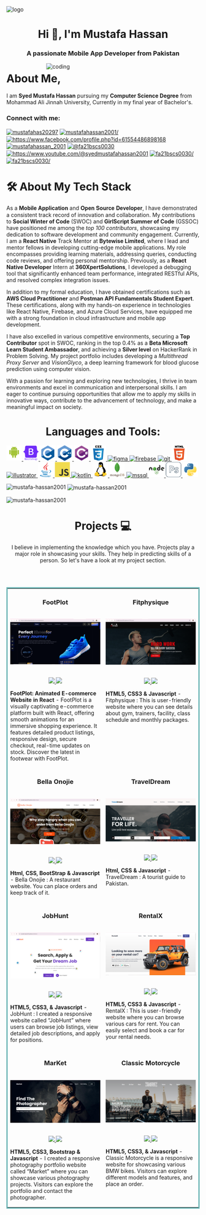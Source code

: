 ![logo](https://github.com/Mustafa-Hassan2001/Mustafa-Hassan2001/blob/main/Follo.png)
<h1 align="center">Hi 👋, I'm Mustafa Hassan</h1>
<h3 align="center">A passionate Mobile App Developer from Pakistan</h3>
<img align="right" alt="coding" width="400" src="https://images.squarespace-cdn.com/content/v1/5769fc401b631bab1addb2ab/1541580611624-TE64QGKRJG8SWAIUS7NS/ke17ZwdGBToddI8pDm48kPoswlzjSVMM-SxOp7CV59BZw-zPPgdn4jUwVcJE1ZvWQUxwkmyExglNqGp0IvTJZamWLI2zvYWH8K3-s_4yszcp2ryTI0HqTOaaUohrI8PI6FXy8c9PWtBlqAVlUS5izpdcIXDZqDYvprRqZ29Pw0o/coding-freak.gif" />

<h1> About Me, </h1>

<p> I am <b>Syed Mustafa Hassan</b> pursuing my <b>Computer Science Degree</b> from Mohammad Ali Jinnah University, Currently in my final year of Bachelor's.</p>

<h3 align="left">Connect with me:</h3>
<p align="left">
<a href="https://twitter.com/mustafahas20297" target="blank"><img align="center" src="https://raw.githubusercontent.com/rahuldkjain/github-profile-readme-generator/master/src/images/icons/Social/twitter.svg" alt="mustafahas20297" height="30" width="40" /></a>
<a href="https://linkedin.com/in/mustafahassan2001/" target="blank"><img align="center" src="https://raw.githubusercontent.com/rahuldkjain/github-profile-readme-generator/master/src/images/icons/Social/linked-in-alt.svg" alt="mustafahassan2001/" height="30" width="40" /></a>
<a href="https://www.facebook.com/profile.php?id=61554486898168" target="blank"><img align="center" src="https://raw.githubusercontent.com/rahuldkjain/github-profile-readme-generator/master/src/images/icons/Social/facebook.svg" alt="https://www.facebook.com/profile.php?id=61554486898168" height="30" width="40" /></a>
<a href="https://instagram.com/mustafahassan_2001" target="blank"><img align="center" src="https://raw.githubusercontent.com/rahuldkjain/github-profile-readme-generator/master/src/images/icons/Social/instagram.svg" alt="mustafahassan_2001" height="30" width="40" /></a>
<a href="https://medium.com/@fa21bscs0030" target="blank"><img align="center" src="https://raw.githubusercontent.com/rahuldkjain/github-profile-readme-generator/master/src/images/icons/Social/medium.svg" alt="@fa21bscs0030" height="30" width="40" /></a>
<a href="https://www.youtube.com/@syedmustafahassan2001" target="blank"><img align="center" src="https://raw.githubusercontent.com/rahuldkjain/github-profile-readme-generator/master/src/images/icons/Social/youtube.svg" alt="https://www.youtube.com/@syedmustafahassan2001" height="30" width="40" /></a>
<a href="https://www.hackerrank.com/fa21bscs0030/" target="blank"><img align="center" src="https://raw.githubusercontent.com/rahuldkjain/github-profile-readme-generator/master/src/images/icons/Social/hackerrank.svg" alt="fa21bscs0030/" height="30" width="40" /></a>
<a href="https://www.leetcode.com/fa21bscs0030/" target="blank"><img align="center" src="https://raw.githubusercontent.com/rahuldkjain/github-profile-readme-generator/master/src/images/icons/Social/leet-code.svg" alt="fa21bscs0030/" height="30" width="40" /></a>
</p>

<h1>🛠 About My Tech Stack</h1>

As a **Mobile Application** and 𝐎𝐩𝐞𝐧 𝐒𝐨𝐮𝐫𝐜𝐞 𝐃𝐞𝐯𝐞𝐥𝐨𝐩𝐞𝐫, I have demonstrated a consistent track record of innovation and collaboration. My contributions to **Social Winter of Code** (SWOC) and **GirlScript Summer of Code** (GSSOC) have positioned me among the *top 100 contributors*, showcasing my dedication to software development and community engagement. Currently, I am a **React Native** Track Mentor at **Bytewise Limited**, where I lead and mentor fellows in developing cutting-edge mobile applications. My role encompasses providing learning materials, addressing queries, conducting code reviews, and offering personal mentorship. Previously, as a **React Native Developer** Intern at **360XpertSolutions**, I developed a debugging tool that significantly enhanced team performance, integrated RESTful APIs, and resolved complex integration issues.

In addition to my formal education, I have obtained certifications such as **AWS Cloud Practitioner** and **Postman API Fundamentals Student Expert**. These certifications, along with my hands-on experience in technologies like React Native, Firebase, and Azure Cloud Services, have equipped me with a strong foundation in cloud infrastructure and mobile app development.

I have also excelled in various competitive environments, securing a **Top Contributor** spot in SWOC, ranking in the top 0.4% as a **Beta Microsoft Learn Student Ambassador**, and achieving a **Silver level** on HackerRank in Problem Solving. My project portfolio includes developing a *Multithread Proxy Server* and *VisionGlyco*, a deep learning framework for blood glucose prediction using computer vision.

With a passion for learning and exploring new technologies, I thrive in team environments and excel in communication and interpersonal skills. I am eager to continue pursuing opportunities that allow me to apply my skills in innovative ways, contribute to the advancement of technology, and make a meaningful impact on society.

<h1 align="center">Languages and Tools:</h1>
<p align="left"> <a href="https://developer.android.com" target="_blank" rel="noreferrer"> <img src="https://raw.githubusercontent.com/devicons/devicon/master/icons/android/android-original-wordmark.svg" alt="android" width="40" height="40"/> </a> <a href="https://getbootstrap.com" target="_blank" rel="noreferrer"> <img src="https://raw.githubusercontent.com/devicons/devicon/master/icons/bootstrap/bootstrap-plain-wordmark.svg" alt="bootstrap" width="40" height="40"/> </a> <a href="https://www.cprogramming.com/" target="_blank" rel="noreferrer"> <img src="https://raw.githubusercontent.com/devicons/devicon/master/icons/c/c-original.svg" alt="c" width="40" height="40"/> </a> <a href="https://www.w3schools.com/cpp/" target="_blank" rel="noreferrer"> <img src="https://raw.githubusercontent.com/devicons/devicon/master/icons/cplusplus/cplusplus-original.svg" alt="cplusplus" width="40" height="40"/> </a> <a href="https://www.w3schools.com/cs/" target="_blank" rel="noreferrer"> <img src="https://raw.githubusercontent.com/devicons/devicon/master/icons/csharp/csharp-original.svg" alt="csharp" width="40" height="40"/> </a> <a href="https://www.w3schools.com/css/" target="_blank" rel="noreferrer"> <img src="https://raw.githubusercontent.com/devicons/devicon/master/icons/css3/css3-original-wordmark.svg" alt="css3" width="40" height="40"/> </a> <a href="https://www.figma.com/" target="_blank" rel="noreferrer"> <img src="https://www.vectorlogo.zone/logos/figma/figma-icon.svg" alt="figma" width="40" height="40"/> </a> <a href="https://firebase.google.com/" target="_blank" rel="noreferrer"> <img src="https://www.vectorlogo.zone/logos/firebase/firebase-icon.svg" alt="firebase" width="40" height="40"/> </a> <a href="https://git-scm.com/" target="_blank" rel="noreferrer"> <img src="https://www.vectorlogo.zone/logos/git-scm/git-scm-icon.svg" alt="git" width="40" height="40"/> </a> <a href="https://www.w3.org/html/" target="_blank" rel="noreferrer"> <img src="https://raw.githubusercontent.com/devicons/devicon/master/icons/html5/html5-original-wordmark.svg" alt="html5" width="40" height="40"/> </a> <a href="https://www.adobe.com/in/products/illustrator.html" target="_blank" rel="noreferrer"> <img src="https://www.vectorlogo.zone/logos/adobe_illustrator/adobe_illustrator-icon.svg" alt="illustrator" width="40" height="40"/> </a> <a href="https://www.java.com" target="_blank" rel="noreferrer"> <img src="https://raw.githubusercontent.com/devicons/devicon/master/icons/java/java-original.svg" alt="java" width="40" height="40"/> </a> <a href="https://developer.mozilla.org/en-US/docs/Web/JavaScript" target="_blank" rel="noreferrer"> <img src="https://raw.githubusercontent.com/devicons/devicon/master/icons/javascript/javascript-original.svg" alt="javascript" width="40" height="40"/> </a> <a href="https://kotlinlang.org" target="_blank" rel="noreferrer"> <img src="https://www.vectorlogo.zone/logos/kotlinlang/kotlinlang-icon.svg" alt="kotlin" width="40" height="40"/> </a> <a href="https://www.linux.org/" target="_blank" rel="noreferrer"> <img src="https://raw.githubusercontent.com/devicons/devicon/master/icons/linux/linux-original.svg" alt="linux" width="40" height="40"/> </a> <a href="https://www.mongodb.com/" target="_blank" rel="noreferrer"> <img src="https://raw.githubusercontent.com/devicons/devicon/master/icons/mongodb/mongodb-original-wordmark.svg" alt="mongodb" width="40" height="40"/> </a> <a href="https://www.microsoft.com/en-us/sql-server" target="_blank" rel="noreferrer"> <img src="https://www.svgrepo.com/show/303229/microsoft-sql-server-logo.svg" alt="mssql" width="40" height="40"/> </a> <a href="https://nodejs.org" target="_blank" rel="noreferrer"> <img src="https://raw.githubusercontent.com/devicons/devicon/master/icons/nodejs/nodejs-original-wordmark.svg" alt="nodejs" width="40" height="40"/> </a> <a href="https://www.photoshop.com/en" target="_blank" rel="noreferrer"> <img src="https://raw.githubusercontent.com/devicons/devicon/master/icons/photoshop/photoshop-line.svg" alt="photoshop" width="40" height="40"/> </a> <a href="https://www.python.org" target="_blank" rel="noreferrer"> <img src="https://raw.githubusercontent.com/devicons/devicon/master/icons/python/python-original.svg" alt="python" width="40" height="40"/> </a> </p>

<p><img align="left" src="https://github-readme-stats.vercel.app/api/top-langs?username=mustafa-hassan2001&show_icons=true&locale=en&layout=compact" alt="mustafa-hassan2001" /></p>

<p>&nbsp;<img align="center" src="https://github-readme-stats.vercel.app/api?username=mustafa-hassan2001&show_icons=true&locale=en" alt="mustafa-hassan2001" /></p>

<p><img align="center" src="https://github-readme-streak-stats.herokuapp.com/?user=mustafa-hassan2001&" alt="mustafa-hassan2001" /></p>


<h1 align="center">Projects 💻</h1>
<p align="center">I believe in implementing the knowledge which you have. Projects play a major role in showcasing your skills. They help in predicting skills of a person. So let's have a look at my project section.</p>
<br><br>
<!-- <h1 align="center">Projects</h1> -->
<table bordercolor="#66b2b2">

<tr>
  <td width="50%" valign="top">
      <h3 align="center">FootPlot</h3>
        <br />
        <a target="_blank" href="https://github.com/Mustafa-Hassan2001/FootPlot">
            <img src="FootPlot.PNG" width="100%" alt="Bot"/>
        </a>
        <br />
        <p align="center">
          <br>
  <a href="https://github.com/Mustafa-Hassan2001/Footplot" target="_blank">
    <img src="https://img.shields.io/static/v1?label=|&message=REPO&color=f&style=plastic&logo=github&logo-color=white"/>
  </a> 
   <a href="https://footplot-cfadbuaxbaghceds.eastus-01.azurewebsites.net/" target="_blank">
    <img src="https://img.shields.io/static/v1?label=|&message=WEBSITE&color=cdf998&style=plastic&logo=python&logo-color=white"/>
  </a> 
      </p>
        <p><strong>FootPlot: Animated E-commerce Website in React</strong> - FootPlot is a visually captivating e-commerce platform built with React, offering smooth animations for an immersive shopping experience. It features detailed product listings, responsive design, secure checkout, real-time updates on stock. Discover the latest in footwear with FootPlot.</p>
    </td>
    <td width="50%" valign="top">
      <h3 align="center">Fitphysique</h3>
        <br />
      <a target="_blank" href="https://mustafa-hassan2001.github.io/FitPhysique/">
            <img src="Fitphysique.PNG" width="100%"  alt="Translator"/>
        </a>
        <br />
        <p align="center">
   <br>
  <a href="https://github.com/Mustafa-Hassan2001/FitPhysique" target="_blank">
    <img src="https://img.shields.io/static/v1?label=|&message=REPO&color=f&style=plastic&logo=github&logo-color=white"/>
  </a>
  <a href="https://mustafa-hassan2001.github.io/FitPhysique/" target="_blank">
    <img src="https://img.shields.io/static/v1?label=|&message=WEBSITE&color=cdf998&style=plastic&logo=javascript&logo-color=white"/>
  </a>       
      </p>
        <p><strong>HTML5, CSS3 & Javascript</strong> - Fitphysique : This is user-friendly website where you can see details about gym, trainers, facility, class schedule and monthly packages.</p>
    </td>
  </tr>
  
  <tr>
    <td width="50%" valign="top">
      <h3 align="center">Bella Onojie</h3>
        <br />
        <a target="_blank" href="https://mustafa-hassan2001.github.io/Bella-Onojie/">
            <img src="bella.PNG" width="100%" alt="Foodies"/>
        </a>
        <br />
        <p align="center">
          <br>
  <a href="https://github.com/Mustafa-Hassan2001/Bella-Onojie" target="_blank">
    <img src="https://img.shields.io/static/v1?label=|&message=REPO&color=f&style=plastic&logo=github&logo-color=white"/>
  </a>  
  <a href="https://mustafa-hassan2001.github.io/Bella-Onojie/" target="_blank">
    <img src="https://img.shields.io/static/v1?label=|&message=WEBSITE&color=cdf998&style=plastic&logo=javascript&logo-color=white"/>
  </a>
      </p>
        <p><strong>Html, CSS, BootStrap & Javascript</strong> - Bella Onojie :  A restaurant website. You can place orders and keep track of it.</p>
    </td>
    <td width="50%" valign="top">
      <h3 align="center">TravelDream</h3>
        <br />
      <a target="_blank" href="https://mustafa-hassan2001.github.io/TravelDream/">
            <img src="travel.PNG" width="100%"  alt="Tourist"/>
        </a>
        <br />
        <p align="center">
   <br>
  <a href="https://github.com/Mustafa-Hassan2001/TravelDream" target="_blank">
    <img src="https://img.shields.io/static/v1?label=|&message=REPO&color=f&style=plastic&logo=github&logo-color=white"/>
  </a>
  <a href="https://mustafa-hassan2001.github.io/TravelDream/" target="_blank">
    <img src="https://img.shields.io/static/v1?label=|&message=WEBSITE&color=cdf998&style=plastic&logo=javascript&logo-color=white"/>
  </a>
      </p>
        <p><strong>Html, CSS & Javascript</strong> - TravelDream : A tourist guide to Pakistan.</p>
    </td>
  </tr>
  
  <tr>
    <td width="50%" valign="top">
      <h3 align="center">JobHunt</h3>
      <br />
        <a target="_blank" href="https://mustafa-hassan2001.github.io/JobHunt/">
          <img src="jobhunt.PNG" width="100%" alt="Candy"/>
        </a>
      <br />
        <p align="center">
          <br>
  <a href="https://github.com/Mustafa-Hassan2001/JobHunt" target="_blank">
    <img src="https://img.shields.io/static/v1?label=|&message=REPO&color=f&style=plastic&logo=github&logo-color=white"/>
  </a>
  <a href="https://mustafa-hassan2001.github.io/JobHunt/" target="_blank">
    <img src="https://img.shields.io/static/v1?label=|&message=WEBSITE&color=cdf998&style=plastic&logo=javascript&logo-color=white"/>
  </a>
      </p>
        <p><strong>HTML5, CSS3, & Javascript</strong> - JobHunt : I created a responsive website called “JobHunt” where users can browse job listings, view detailed job descriptions, and apply for positions.</p>
    </td>
<td width="50%" valign="top">
      <h3 align="center">RentalX</h3>
        <br />
        <a target="_blank" href="https://mustafa-hassan2001.github.io/RentalX/">
          <img src="rentalx.PNG" width="100%" alt="Fitness Club"/>
        </a>
        <br />
        <p align="center">
          <br>
  <a href="https://github.com/Mustafa-Hassan2001/RentalX" target="_blank">
    <img src="https://img.shields.io/static/v1?label=|&message=REPO&color=f&style=plastic&logo=github&logo-color=white"/>
  </a>
  <a href="https://mustafa-hassan2001.github.io/RentalX/" target="_blank">
    <img src="https://img.shields.io/static/v1?label=|&message=WEBSITE&color=cdf998&style=plastic&logo=javascript&logo-color=white"/>
  </a>
      </p>
        <p><strong>HTML5, CSS3 & Javascript</strong> - RentalX : This is user-friendly website where you can browse various cars for rent. You can easily select and book a car for your rental needs.</p>
    </td>
  </tr>

   <tr>
    <td width="50%" valign="top">
      <h3 align="center">MarKet</h3>
      <br />
        <a target="_blank" href="https://mustafa-hassan2001.github.io/Market/">
          <img src="market.PNG" width="100%" alt="Portfolio"/>
        </a>
      <br />
        <p align="center">
          <br>
  <a href="https://github.com/Mustafa-Hassan2001/Market" target="_blank">
    <img src="https://img.shields.io/static/v1?label=|&message=REPO&color=f&style=plastic&logo=github&logo-color=white"/>
  </a>
  <a href="https://mustafa-hassan2001.github.io/Market/" target="_blank">
    <img src="https://img.shields.io/static/v1?label=|&message=WEBSITE&color=cdf998&style=plastic&logo=javascript&logo-color=white"/>
  </a>
      </p>
        <p><strong>HTML5, CSS3, Bootstrap & Javascript</strong> - I created a responsive photography portfolio website called “Market” where you can showcase various photography projects. Visitors can explore the portfolio and contact the photographer.</p>
    </td>
   <td width="50%" valign="top">
      <h3 align="center">Classic Motorcycle</h3>
      <br />
        <a target="_blank" href="https://mustafa-hassan2001.github.io/ClassicMotorcycle/">
          <img src="moto.png" width="100%" alt="Tic Tac Toe"/>
        </a>
      <br />
        <p align="center">
          <br>
  <a href="https://github.com/Mustafa-Hassan2001/ClassicMotorcycle" target="_blank">
    <img src="https://img.shields.io/static/v1?label=|&message=REPO&color=f&style=plastic&logo=github&logo-color=white"/>
  </a>
  <a href="https://mustafa-hassan2001.github.io/ClassicMotorcycle/" target="_blank">
    <img src="https://img.shields.io/static/v1?label=|&message=WEBSITE&color=cdf998&style=plastic&logo=javascript&logo-color=white"/>
  </a>
      </p>
        <p><strong>HTML5, CSS3, & Javascript</strong> - Classic Motorcycle is a responsive website  for showcasing various BMW bikes. Visitors can explore different models and features, and place an order.</p>
    </td>
  </tr>   
</table>


